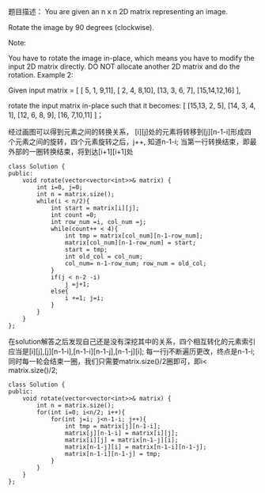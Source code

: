 题目描述：
You are given an n x n 2D matrix representing an image.

Rotate the image by 90 degrees (clockwise).

Note:

You have to rotate the image in-place, which means you have to modify the input 2D matrix directly.
DO NOT allocate another 2D matrix and do the rotation.
Example 2:

Given input matrix =
[
  [ 5, 1, 9,11],
  [ 2, 4, 8,10],
  [13, 3, 6, 7],
  [15,14,12,16]
], 

rotate the input matrix in-place such that it becomes:
[
  [15,13, 2, 5],
  [14, 3, 4, 1],
  [12, 6, 8, 9],
  [16, 7,10,11]
]；

经过画图可以得到元素之间的转换关系， [i][j]处的元素将转移到[j][n-1-i]形成四个元素之间的旋转，四个元素旋转之后，j++, 知道n-1-i;
当第一行转换结束，即最外部的一圈转换结束，将到达[i+1][i+1]处
```
class Solution {
public:
    void rotate(vector<vector<int>>& matrix) {
        int i=0, j=0;
        int n = matrix.size();
        while(i < n/2){
            int start = matrix[i][j];
            int count =0;
            int row_num =i, col_num =j;
            while(count++ < 4){
                int tmp = matrix[col_num][n-1-row_num];
                matrix[col_num][n-1-row_num] = start;
                start = tmp;
                int old_col = col_num;
                col_num= n-1-row_num; row_num = old_col; 
            }
            if(j < n-2 -i)
                j =j+1;
            else{
                i +=1; j=i;
            }
        }
    }
};
```

在solution解答之后发现自己还是没有深挖其中的关系，四个相互转化的元素索引应当是[i][j],[j][n-1-i],[n-1-i][n-1-j],[n-1-j][i]; 
每一行j不断遍历更改，终点是n-1-i; 同时每一轮会结束一圈，我们只需要matrix.size()/2圈即可，即i< matrix.size()/2;

```
class Solution {
public:
    void rotate(vector<vector<int>>& matrix) {
        int n = matrix.size();
        for(int i=0; i<n/2; i++){
            for(int j=i; j<n-1-i; j++){
                int tmp = matrix[j][n-1-i];
                matrix[j][n-1-i] = matrix[i][j];
                matrix[i][j] = matrix[n-1-j][i];
                matrix[n-1-j][i] = matrix[n-1-i][n-1-j];
                matrix[n-1-i][n-1-j] = tmp;
            }
        }
    }
};
```

